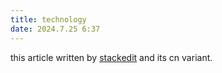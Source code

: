 ```yaml
---
title: technology
date: 2024.7.25 6:37
---
```


this article written by [stackedit](//stackedit.io/) and its cn variant.


<!--stackedit_data:
eyJoaXN0b3J5IjpbLTE0NjE3MTk4NjUsLTI2OTgwMjY0NF19
-->